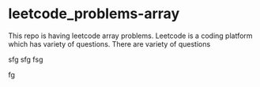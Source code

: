 # leetcode_problems-array
This repo is having leetcode array problems.
Leetcode is a coding platform which has variety of questions.
There are variety of questions

sfg
sfg
fsg

fg
